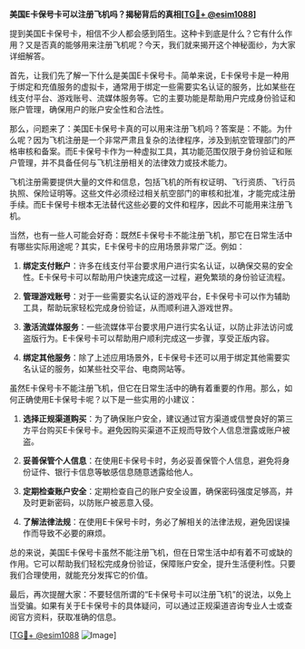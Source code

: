 **美国E卡保号卡可以注册飞机吗？揭秘背后的真相[[TG💪+ @esim1088](https://t.me/s/esim1088)]**

提到美国E卡保号卡，相信不少人都会感到陌生。这种卡到底是什么？它有什么作用？又是否真的能够用来注册飞机呢？今天，我们就来揭开这个神秘面纱，为大家详细解答。

首先，让我们先了解一下什么是美国E卡保号卡。简单来说，E卡保号卡是一种用于绑定和充值服务的虚拟卡，通常用于绑定一些需要实名认证的服务，比如某些在线支付平台、游戏账号、流媒体服务等。它的主要功能是帮助用户完成身份验证和账户管理，确保用户的账户安全性和合法性。

那么，问题来了：美国E卡保号卡真的可以用来注册飞机吗？答案是：不能。为什么呢？因为飞机注册是一个非常严肃且复杂的法律程序，涉及到航空管理部门的严格审核和备案。而E卡保号卡作为一种虚拟工具，其功能范围仅限于身份验证和账户管理，并不具备任何与飞机注册相关的法律效力或技术能力。

飞机注册需要提供大量的文件和信息，包括飞机的所有权证明、飞行资质、飞行员执照、保险证明等。这些文件必须经过相关航空部门的审核和批准，才能完成注册手续。而E卡保号卡根本无法替代这些必要的文件和程序，因此不可能用来注册飞机。

当然，也有一些人可能会好奇：既然E卡保号卡不能注册飞机，那它在日常生活中有哪些实际用途呢？其实，E卡保号卡的应用场景非常广泛。例如：

1. **绑定支付账户**：许多在线支付平台要求用户进行实名认证，以确保交易的安全性。E卡保号卡可以帮助用户快速完成这一过程，避免繁琐的身份验证流程。
   
2. **管理游戏账号**：对于一些需要实名认证的游戏平台，E卡保号卡可以作为辅助工具，帮助玩家轻松完成身份验证，从而顺利进入游戏世界。

3. **激活流媒体服务**：一些流媒体平台要求用户进行实名认证，以防止非法访问或盗版行为。E卡保号卡可以帮助用户顺利完成这一步骤，享受正版内容。

4. **绑定其他服务**：除了上述应用场景外，E卡保号卡还可以用于绑定其他需要实名认证的服务，如某些社交平台、电商网站等。

虽然E卡保号卡不能注册飞机，但它在日常生活中的确有着重要的作用。那么，如何正确使用E卡保号卡呢？以下是一些实用的小建议：

1. **选择正规渠道购买**：为了确保账户安全，建议通过官方渠道或信誉良好的第三方平台购买E卡保号卡。避免因购买渠道不正规而导致个人信息泄露或账户被盗。

2. **妥善保管个人信息**：在使用E卡保号卡时，务必妥善保管个人信息，避免将身份证件、银行卡信息等敏感信息随意透露给他人。

3. **定期检查账户安全**：定期检查自己的账户安全设置，确保密码强度足够高，并及时更新密码，以防账户被恶意入侵。

4. **了解法律法规**：在使用E卡保号卡时，务必了解相关的法律法规，避免因误操作而导致不必要的麻烦。

总的来说，美国E卡保号卡虽然不能注册飞机，但在日常生活中却有着不可或缺的作用。它可以帮助我们轻松完成身份验证，保障账户安全，提升生活便利性。只要我们合理使用，就能充分发挥它的价值。

最后，再次提醒大家：不要轻信所谓的“E卡保号卡可以注册飞机”的说法，以免上当受骗。如果有关于E卡保号卡的具体疑问，可以通过正规渠道咨询专业人士或查阅官方资料，获取准确的信息。

[[TG💪+ @esim1088](https://t.me/s/esim1088) ![Image](https://i.postimg.cc/4NQfJmqS/Snipaste-2025-05-13-00-14-12.png)]